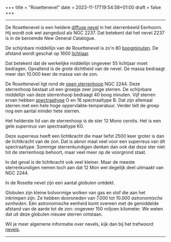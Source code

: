 +++
title = "Rosettenevel"
date = 2023-11-17T19:54:58+01:00
draft = false
+++

---
De Rosettenevel is een heldere [diffuse nevel](/encyclopedie/diffuse) in
het sterrenbeeld Eenhoorn. Hij wordt ook wel aangeduid als NGC 2237. Dat
betekent dat het nevel 2237 is in de beroemde *N*ew *G*eneral
*C*atalogue.

De schijnbare middellijn van de Rosettenevel is zo'n 80
[boogminuten](/encyclopedie/hoeken). De afstand wordt geschat op 1600
[lichtjaar](/encyclopedie/lichtjaar).

Dat betekent dat de werkelijke middellijn ongeveer 55 lichtjaar moet
bedragen. Opvallend is de grote dichtheid van de nevel. De massa
bedraagt meer dan 10.000 keer de massa van de zon.

De Rosettenevel ligt rond de [open sterrenhoop](/encyclopedie/sterrenhopen) NGC
2244. Deze sterrenhoop bestaat uit een groepje zeer jonge sterren. De
schijnbare middellijn van deze sterrenhoop bedraagt 40 boog minuten.
Vijf sterren ervan hebben [spectraaltype](/encyclopedie/spectraa) O en 16
spectraaltype B. Dat zijn allemaal sterren met een hele hoge
oppervlakte-temperatuur. Verder telt de groep nog een aantal minder hete
sterren.

Het helderste lid van de sterrenhoop is de ster 12 Mono cerotis. Het is
een gele *superreus* van spectraaltype K0.

Deze superreus heeft een lichtkracht die maar liefst 2500 keer groter is
dan de lichtkracht van de zon. Dat is abnor maal veel voor een superreus
van dit spectraaltype. Sommige sterrenkundigen denken dan ook dat deze
ster niet tot de sterrenhoop behoort, maar veel meer op de voorgrond
staat.

In dat geval is de lichtkracht ook veel kleiner. Maar de meeste
sterrenkundigen nemen toch aan dat 12 Mon wel degelijk deel uitmaakt van
NGC 2244.

In de Rosette nevel zijn een aantal *globulen* ontdekt.

Globulen zijn kleine bolvormige wolken van gas en stof die aan het
inkrimpen zijn. Ze hebben doorsneden van 7.000 tot 10.000 *astronomische
eenheden*. Eén astronomische eenheid komt overeen met de gemiddelde
afstand van de aarde tot de zon: ongeveer 150 miljoen kilometer. We
weten dat uit deze globulen nieuwe sterren ontstaan.

Wil je meer algemene informatie over nevels, kijk dan bij het trefwoord
[nevels](/encyclopedie/nevels).

---
